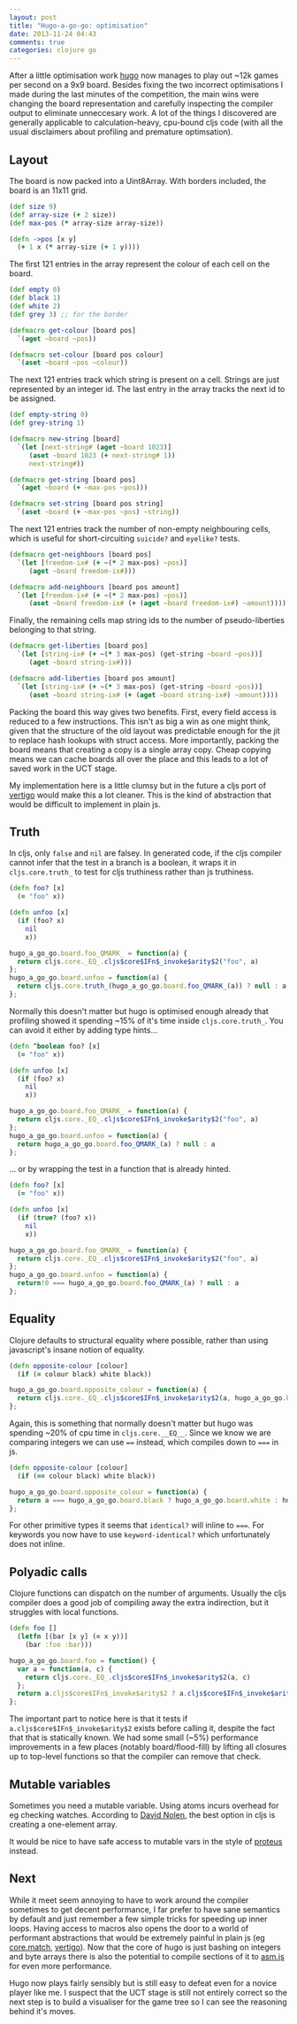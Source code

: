 ```yaml
---
layout: post
title: "Hugo-a-go-go: optimisation"
date: 2013-11-24 04:43
comments: true
categories: clojure go
---
```


After a little optimisation work [hugo](https://github.com/jamii/hugo-a-go-go/) now manages to play out ~12k games per second on a 9x9 board. Besides fixing the two incorrect optimisations I made during the last minutes of the competition, the main wins were changing the board representation and carefully inspecting the compiler output to eliminate unneccesary work. A lot of the things I discovered are generally applicable to calculation-heavy, cpu-bound cljs code (with all the usual disclaimers about profiling and premature optimsation).

<!--more-->

## Layout

The board is now packed into a Uint8Array. With borders included, the board is an 11x11 grid.

``` clj
(def size 9)
(def array-size (+ 2 size))
(def max-pos (* array-size array-size))

(defn ->pos [x y]
  (+ 1 x (* array-size (+ 1 y))))
```

The first 121 entries in the array represent the colour of each cell on the board.

``` clj
(def empty 0)
(def black 1)
(def white 2)
(def grey 3) ;; for the border

(defmacro get-colour [board pos]
  `(aget ~board ~pos))

(defmacro set-colour [board pos colour]
  `(aset ~board ~pos ~colour))
```

The next 121 entries track which string is present on a cell. Strings are just represented by an integer id. The last entry in the array tracks the next id to be assigned.

``` clj
(def empty-string 0)
(def grey-string 1)

(defmacro new-string [board]
  `(let [next-string# (aget ~board 1023)]
     (aset ~board 1023 (+ next-string# 1))
     next-string#))

(defmacro get-string [board pos]
  `(aget ~board (+ ~max-pos ~pos)))

(defmacro set-string [board pos string]
  `(aset ~board (+ ~max-pos ~pos) ~string))
```

The next 121 entries track the number of non-empty neighbouring cells, which is useful for short-circuiting `suicide?` and `eyelike?` tests.

``` clj
(defmacro get-neighbours [board pos]
  `(let [freedom-ix# (+ ~(* 2 max-pos) ~pos)]
     (aget ~board freedom-ix#)))

(defmacro add-neighbours [board pos amount]
  `(let [freedom-ix# (+ ~(* 2 max-pos) ~pos)]
     (aset ~board freedom-ix# (+ (aget ~board freedom-ix#) ~amount))))
```

Finally, the remaining cells map string ids to the number of pseudo-liberties belonging to that string.

``` clj
(defmacro get-liberties [board pos]
  `(let [string-ix# (+ ~(* 3 max-pos) (get-string ~board ~pos))]
     (aget ~board string-ix#)))

(defmacro add-liberties [board pos amount]
  `(let [string-ix# (+ ~(* 3 max-pos) (get-string ~board ~pos))]
     (aset ~board string-ix# (+ (aget ~board string-ix#) ~amount))))
```

Packing the board this way gives two benefits. First, every field access is reduced to a few instructions. This isn't as big a win as one might think, given that the structure of the old layout was predictable enough for the jit to replace hash lookups with struct access. More importantly, packing the board means that creating a copy is a single array copy. Cheap copying means we can cache boards all over the place and this leads to a lot of saved work in the UCT stage.

My implementation here is a little clumsy but in the future a cljs port of [vertigo](https://github.com/ztellman/vertigo) would make this a lot cleaner. This is the kind of abstraction that would be difficult to implement in plain js.

## Truth

In cljs, only `false` and `nil` are falsey. In generated code, if the cljs compiler cannot infer that the test in a branch is a boolean, it wraps it in `cljs.core.truth_` to test for cljs truthiness rather than js truthiness.

``` clj
(defn foo? [x]
  (= "foo" x))

(defn unfoo [x]
  (if (foo? x)
    nil
    x))
```

``` js
hugo_a_go_go.board.foo_QMARK_ = function(a) {
  return cljs.core._EQ_.cljs$core$IFn$_invoke$arity$2("foo", a)
};
hugo_a_go_go.board.unfoo = function(a) {
  return cljs.core.truth_(hugo_a_go_go.board.foo_QMARK_(a)) ? null : a
};
```

Normally this doesn't matter but hugo is optimised enough already that profiling showed it spending ~15% of it's time inside `cljs.core.truth_`. You can avoid it either by adding type hints...

``` clj
(defn ^boolean foo? [x]
  (= "foo" x))

(defn unfoo [x]
  (if (foo? x)
    nil
    x))
```

``` js
hugo_a_go_go.board.foo_QMARK_ = function(a) {
  return cljs.core._EQ_.cljs$core$IFn$_invoke$arity$2("foo", a)
};
hugo_a_go_go.board.unfoo = function(a) {
  return hugo_a_go_go.board.foo_QMARK_(a) ? null : a
};
```

... or by wrapping the test in a function that is already hinted.


``` clj
(defn foo? [x]
  (= "foo" x))

(defn unfoo [x]
  (if (true? (foo? x))
    nil
    x))
```

``` js
hugo_a_go_go.board.foo_QMARK_ = function(a) {
  return cljs.core._EQ_.cljs$core$IFn$_invoke$arity$2("foo", a)
};
hugo_a_go_go.board.unfoo = function(a) {
  return!0 === hugo_a_go_go.board.foo_QMARK_(a) ? null : a
};
```

## Equality

Clojure defaults to structural equality where possible, rather than using javascript's insane notion of equality.

``` clj
(defn opposite-colour [colour]
  (if (= colour black) white black))
```

``` js
hugo_a_go_go.board.opposite_colour = function(a) {
  return cljs.core._EQ_.cljs$core$IFn$_invoke$arity$2(a, hugo_a_go_go.board.black) ? hugo_a_go_go.board.white : hugo_a_go_go.board.black
};
```

Again, this is something that normally doesn't matter but hugo was spending ~20% of cpu time in `cljs.core.__EQ__`. Since we know we are comparing integers we can use `==` instead, which compiles down to `===` in js.

``` clj
(defn opposite-colour [colour]
  (if (== colour black) white black))
```

``` js
hugo_a_go_go.board.opposite_colour = function(a) {
  return a === hugo_a_go_go.board.black ? hugo_a_go_go.board.white : hugo_a_go_go.board.black
};
```

For other primitive types it seems that `identical?` will inline to `===`. For keywords you now have to use `keyword-identical?` which unfortunately does not inline.

## Polyadic calls

Clojure functions can dispatch on the number of arguments. Usually the cljs compiler does a good job of compiling away the extra indirection, but it struggles with local functions.

``` clj
(defn foo []
  (letfn [(bar [x y] (= x y))]
    (bar :foo :bar)))
```

``` js
hugo_a_go_go.board.foo = function() {
  var a = function(a, c) {
    return cljs.core._EQ_.cljs$core$IFn$_invoke$arity$2(a, c)
  };
  return a.cljs$core$IFn$_invoke$arity$2 ? a.cljs$core$IFn$_invoke$arity$2(new cljs.core.Keyword(null, "foo", "foo", 1014005816), new cljs.core.Keyword(null, "bar", "bar", 1014001541)) : a.call(null, new cljs.core.Keyword(null, "foo", "foo", 1014005816), new cljs.core.Keyword(null, "bar", "bar", 1014001541))
};
```

The important part to notice here is that it tests if `a.cljs$core$IFn$_invoke$arity$2` exists before calling it, despite the fact that that is statically known. We had some small (~5%) performance improvements in a few places (notably board/flood-fill) by lifting all closures up to top-level functions so that the compiler can remove that check.

## Mutable variables

Sometimes you need a mutable variable. Using atoms incurs overhead for eg checking watches. According to [David Nolen](http://swannodette.github.io/2013/06/10/porting-notchs-minecraft-demo-to-clojurescript/), the best option in cljs is creating a one-element array.

It would be nice to have safe access to mutable vars in the style of [proteus](https://github.com/ztellman/proteus) instead.

## Next

While it meet seem annoying to have to work around the compiler sometimes to get decent performance, I far prefer to have sane semantics by default and just remember a few simple tricks for speeding up inner loops. Having access to macros also opens the door to a world of performant abstractions that would be extremely painful in plain js (eg [core.match](https://github.com/clojure/core.match), [vertigo](https://github.com/ztellman/vertigo)). Now that the core of hugo is just bashing on integers and byte arrays there is also the potential to compile sections of it to [asm.js](http://asmjs.org/) for even more performance.

Hugo now plays fairly sensibly but is still easy to defeat even for a novice player like me. I suspect that the UCT stage is still not entirely correct so the next step is to build a visualiser for the game tree so I can see the reasoning behind it's moves.
